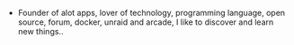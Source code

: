- Founder of alot apps, lover of technology, programming language, open source, forum, docker, unraid and arcade, I like to discover and learn new things..
  <br>

















































































































































































































































































































































































































































































































































































































































































































































































































































































































































































































































































































































































































































































































































































































































































































































































































































































































































































































































































































































































































































































































































































































































































































































































































































































































































































































































































































































































































































































































































































































































































































































































